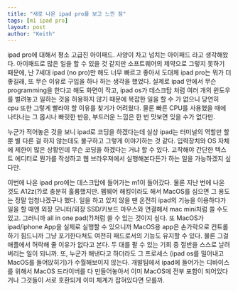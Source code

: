 ```yaml
---
title: "새로 나온 ipad pro를 보고 느낀 점"
tags: [m1 ipad pro]
layout: post
author: "Keith"
---
```


ipad pro에 대해서 평소 고급진 아이패드. 사양이 차고 넘치는 아이패드 라고 생각해왔다. 아이패드로 많은 일을 할 수 있을 것 같지만 소프트웨어의 제약으로 그렇지 못하기 때문에, 난 7세대 ipad (no pro)만 해도 너무 빠르고 좋아서 도대체 ipad pro는 뭐가 더 좋길래, 또 무슨 이유로 구입을 하나 하는 생각을 했었다. 실제로 ipad 안에서 무슨 programming을 한다고 해도 화면이 작고, ipad os가 데스크탑 처럼 여러 개의 윈도우를 벌려놓고 일하는 것을 허용하지 않기 때문에 복잡한 일을 할 수 가 없으니 당연히 cpu 또한 그렇게 빨라야 할 이유를 찾기가 어려웠다. 물론 빠른 CPU를 사용했을 때에 나타나는 그 몹시나 빠릿한 반응, 부드러운 느낌은 한 번 맛보면 잊을 수가 없다만.

누군가 적어놓은 것을 보니 ipad로 코딩을 하겠다는데 실상 ipad는 터미널의 역할만 할 뿐 별 다른 걸 하지 않는데도 불구하고 그렇게 이야기하는 것 같다. 입력장치와 OS 자체에 제한이 많은 상황인데 무슨 코딩을 하겠다는 거냐 할 수 있다. 고작해야 간단한 텍스트 에디터로 뭔가를 작성하고 웹 브라우져에서 실행해본다든가 하는 일을 가능하겠지 싶다만. 

이번에 나온 ipad pro에는 데스크탑에 들어가는 m1이 들어갔다. 물론 지난 번에 나온 것도 A12z(?)로 충분히 훌륭했지만. 펨웨어 해킹이라도 해서 MacOS를 심으면 그 용도는 정말 엄청나겠구나 했다. 일을 하고 있지 않을 땐 온전히 ipad의 기능을 이용하다가 일을 할 때엔 외장 모니터/외장 SSD/키보드 마우스와 연결해서 mac mini처럼 쓸 수도 있고. 그러니까 all in one pad(?)처럼 쓸 수 있는 것이지 싶다. 또 MacOS가 ipad/iphone App을 실제로 실행할 수 있으니까 MacOS용 app은 손가락으로 컨트롤 하기 힘드니까 그냥 포기한다쳐도 여전히 패드로서의 기능도 유지할 수 있다. 물론 그걸 애플에서 허락해 줄 이유가 없다고 본다. 두 대를 팔 수 있는 기회 중 절반을 스스로 날려버리는 일이 되니까. 또, 누군가 해낸다고 하더라도 그 프로세스 (ipad os를 밀어내고 MacOS를 들어앉히기)가 수월해보이지 않는다. 개발팀에서 ipad에 들어가는 디바이스를 위해서 MacOS 드라이버를 다 만들어놓아서 이미 MacOS에 전부 포함이 되어있다거나 그것들이 서로 호환되게 이미 체계가 잡혀있다면 모를까.

